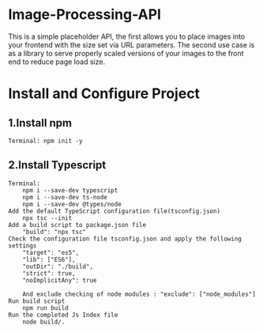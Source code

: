 # Image-Processing-API
 This is a simple placeholder API, the first allows you to place images into your frontend with the size set via URL parameters. The second use case is as a library to serve properly scaled versions of your images to the front end to reduce page load size. 

# Install and Configure Project
## 1.Install npm 
    Terminal: npm init -y
## 2.Install Typescript
    Terminal: 
        npm i --save-dev typescript
        npm i --save-dev ts-node
        npm i --save-dev @types/node
    Add the default TypeScript configuration file(tsconfig.json)
        npx tsc --init
    Add a build script to package.json file
        "build": "npx tsc"
    Check the configuration file tsconfig.json and apply the following settings
        "target": "es5",
        "lib": ["ES6"],
        "outDir": "./build",
        "strict": true,
        "noImplicitAny": true

        And exclude checking of node modules : "exclude": ["node_modules"]
    Run build script
        npm run build
    Run the completed Js Index file
        node build/.
    
        


